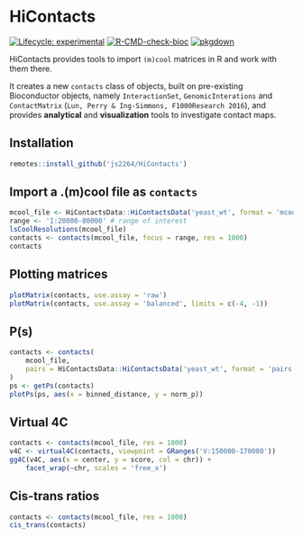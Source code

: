 # HiContacts

<!-- badges: start -->
[![Lifecycle: experimental](https://img.shields.io/badge/lifecycle-experimental-orange.svg)](https://lifecycle.r-lib.org/articles/stages.html#experimental)
[![R-CMD-check-bioc](https://github.com/js2264/HiContacts/actions/workflows/check-bioc.yml/badge.svg)](https://github.com/js2264/HiContacts/actions/workflows/check-bioc.yml)
[![pkgdown](https://github.com/js2264/HiContacts/workflows/pkgdown/badge.svg)](https://github.com/js2264/HiContacts/actions)
<!-- badges: end -->

HiContacts provides tools to import `(m)cool` matrices in R and work with them there. 

It creates a new `contacts` class of objects, built on pre-existing Bioconductor objects, namely `InteractionSet`, `GenomicInterations` and `ContactMatrix` (`Lun, Perry & Ing-Simmons, F1000Research 2016`), and provides **analytical** and **visualization** tools to investigate contact maps. 

## Installation

```r
remotes::install_github('js2264/HiContacts')
```

## Import a .(m)cool file as `contacts`

```r
mcool_file <- HiContactsData::HiContactsData('yeast_wt', format = 'mcool')
range <- 'I:20000-80000' # range of interest
lsCoolResolutions(mcool_file)
contacts <- contacts(mcool_file, focus = range, res = 1000)
contacts
```

## Plotting matrices 

```r
plotMatrix(contacts, use.assay = 'raw')
plotMatrix(contacts, use.assay = 'balanced', limits = c(-4, -1))
```

## P(s)

```r
contacts <- contacts(
    mcool_file, 
    pairs = HiContactsData::HiContactsData('yeast_wt', format = 'pairs')
)
ps <- getPs(contacts)
plotPs(ps, aes(x = binned_distance, y = norm_p))
```

## Virtual 4C

```r
contacts <- contacts(mcool_file, res = 1000)
v4C <- virtual4C(contacts, viewpoint = GRanges('V:150000-170000'))
gg4C(v4C, aes(x = center, y = score, col = chr)) + 
    facet_wrap(~chr, scales = 'free_x')
```

## Cis-trans ratios

```r
contacts <- contacts(mcool_file, res = 1000)
cis_trans(contacts)
```
